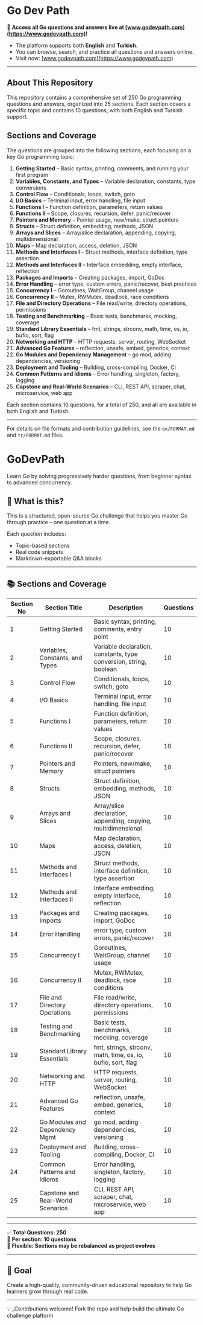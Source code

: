 # Go Dev Path

🚀 **Access all Go questions and answers live at [www.godevpath.com](https://www.godevpath.com)!**

- The platform supports both **English** and **Turkish**.
- You can browse, search, and practice all questions and answers online.
- Visit now: [www.godevpath.com](https://www.godevpath.com)

---

## About This Repository

This repository contains a comprehensive set of 250 Go programming questions and answers, organized into 25 sections. Each section covers a specific topic and contains 10 questions, with both English and Turkish support.

## Sections and Coverage

The questions are grouped into the following sections, each focusing on a key Go programming topic:

1. **Getting Started** – Basic syntax, printing, comments, and running your first program
2. **Variables, Constants, and Types** – Variable declaration, constants, type conversions
3. **Control Flow** – Conditionals, loops, switch, goto
4. **I/O Basics** – Terminal input, error handling, file input
5. **Functions I** – Function definition, parameters, return values
6. **Functions II** – Scope, closures, recursion, defer, panic/recover
7. **Pointers and Memory** – Pointer usage, new/make, struct pointers
8. **Structs** – Struct definition, embedding, methods, JSON
9. **Arrays and Slices** – Array/slice declaration, appending, copying, multidimensional
10. **Maps** – Map declaration, access, deletion, JSON
11. **Methods and Interfaces I** – Struct methods, interface definition, type assertion
12. **Methods and Interfaces II** – Interface embedding, empty interface, reflection
13. **Packages and Imports** – Creating packages, import, GoDoc
14. **Error Handling** – error type, custom errors, panic/recover, best practices
15. **Concurrency I** – Goroutines, WaitGroup, channel usage
16. **Concurrency II** – Mutex, RWMutex, deadlock, race conditions
17. **File and Directory Operations** – File read/write, directory operations, permissions
18. **Testing and Benchmarking** – Basic tests, benchmarks, mocking, coverage
19. **Standard Library Essentials** – fmt, strings, strconv, math, time, os, io, bufio, sort, flag
20. **Networking and HTTP** – HTTP requests, server, routing, WebSocket
21. **Advanced Go Features** – reflection, unsafe, embed, generics, context
22. **Go Modules and Dependency Management** – go mod, adding dependencies, versioning
23. **Deployment and Tooling** – Building, cross-compiling, Docker, CI
24. **Common Patterns and Idioms** – Error handling, singleton, factory, logging
25. **Capstone and Real-World Scenarios** – CLI, REST API, scraper, chat, microservice, web app

Each section contains 10 questions, for a total of 250, and all are available in both English and Turkish.

---

For details on file formats and contribution guidelines, see the `en/FORMAT.md` and `tr/FORMAT.md` files.

# GoDevPath

Learn Go by solving progressively harder questions, from beginner syntax to advanced concurrency.

## 🚀 What is this?

This is a structured, open-source Go challenge that helps you master Go through practice – one question at a time.

Each question includes:
- Topic-based sections
- Real code snippets
- Markdown-exportable Q&A blocks

---
## 📚 Sections and Coverage

| Section No | Section Title                  | Description                                                        | Questions |
|------------|-------------------------------|---------------------------------------------------------------------|-----------|
| 1          | Getting Started                | Basic syntax, printing, comments, entry point                      | 10        |
| 2          | Variables, Constants, and Types| Variable declaration, constants, type conversion, string, boolean  | 10        |
| 3          | Control Flow                   | Conditionals, loops, switch, goto                                  | 10        |
| 4          | I/O Basics                     | Terminal input, error handling, file input                         | 10        |
| 5          | Functions I                    | Function definition, parameters, return values                     | 10        |
| 6          | Functions II                   | Scope, closures, recursion, defer, panic/recover                   | 10        |
| 7          | Pointers and Memory            | Pointers, new/make, struct pointers                                | 10        |
| 8          | Structs                        | Struct definition, embedding, methods, JSON                        | 10        |
| 9          | Arrays and Slices              | Array/slice declaration, appending, copying, multidimensional      | 10        |
| 10         | Maps                           | Map declaration, access, deletion, JSON                            | 10        |
| 11         | Methods and Interfaces I        | Struct methods, interface definition, type assertion               | 10        |
| 12         | Methods and Interfaces II       | Interface embedding, empty interface, reflection                   | 10        |
| 13         | Packages and Imports            | Creating packages, import, GoDoc                                   | 10        |
| 14         | Error Handling                  | error type, custom errors, panic/recover                           | 10        |
| 15         | Concurrency I                   | Goroutines, WaitGroup, channel usage                               | 10        |
| 16         | Concurrency II                  | Mutex, RWMutex, deadlock, race conditions                          | 10        |
| 17         | File and Directory Operations   | File read/write, directory operations, permissions                 | 10        |
| 18         | Testing and Benchmarking        | Basic tests, benchmarks, mocking, coverage                         | 10        |
| 19         | Standard Library Essentials     | fmt, strings, strconv, math, time, os, io, bufio, sort, flag       | 10        |
| 20         | Networking and HTTP             | HTTP requests, server, routing, WebSocket                          | 10        |
| 21         | Advanced Go Features            | reflection, unsafe, embed, generics, context                       | 10        |
| 22         | Go Modules and Dependency Mgmt  | go mod, adding dependencies, versioning                            | 10        |
| 23         | Deployment and Tooling          | Building, cross-compiling, Docker, CI                              | 10        |
| 24         | Common Patterns and Idioms      | Error handling, singleton, factory, logging                        | 10        |
| 25         | Capstone and Real-World Scenarios| CLI, REST API, scraper, chat, microservice, web app               | 10        |

---

✅ **Total Questions: 250**  
📌 **Per section: 10 questions**  
🧩 **Flexible: Sections may be rebalanced as project evolves**

---

## 🧠 Goal

Create a high-quality, community-driven educational repository to help Go learners grow through real code.

---

💡 _Contributions welcome! Fork the repo and help build the ultimate Go challenge platform
